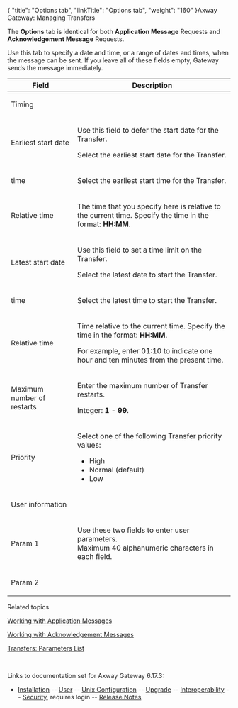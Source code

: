{
    "title": "Options tab",
    "linkTitle": "Options tab",
    "weight": "160"
}<span class="mc-variable axway_variables.Component_Long_Name variable">Axway Gateway</span>: Managing Transfers

The <span style="font-weight: bold;">Options</span> tab is identical for both **Application Message** Requests and **Acknowledgement Message** Requests.

Use this tab to specify a date and time, or a range of dates and times, when the message can be sent. If you leave all of these fields empty, Gateway sends the message immediately.

<table>
         
         
         
   
   <thead>
      <tr>
<th class="HeadE-Column1-Header1">Field         </th>
<th class="HeadD-Column1-Header1">Description         </th>
      </tr>
   </thead>
   <tbody>
      <tr>
         <td><p>Timing</p>         </td>
      </tr>
      <tr>
         <td><p>Earliest start date</p>         </td>
         <td><p>Use this field to defer the start date for the Transfer.</p>
<p>Select the earliest start date for the Transfer.</p>         </td>
      </tr>
      <tr>
         <td><p>time</p>         </td>
         <td><p>Select the earliest start time for the Transfer.</p>         </td>
      </tr>
      <tr>
         <td><p>Relative time</p>         </td>
         <td><p>The time that you specify here is relative to the current time. Specify the time in the format: <span style="font-weight: bold;">HH:MM</span>.</p>         </td>
      </tr>
      <tr>
         <td><p>Latest start date</p>         </td>
         <td><p>Use this field to set a time limit on the Transfer.</p>
<p>Select the latest date to start the Transfer.</p>         </td>
      </tr>
      <tr>
         <td><p>time</p>         </td>
         <td><p>Select the latest time to start the Transfer.</p>         </td>
      </tr>
      <tr>
         <td><p>Relative time</p>         </td>
         <td><p>Time relative to the current time. Specify the time in the format: <span style="font-weight: bold;">HH:MM</span>.</p>
<p>For example, enter 01:10 to indicate one hour and ten minutes from the present time.</p>         </td>
      </tr>
      <tr>
         <td><p>Maximum number of restarts</p>         </td>
         <td><p>Enter the maximum number of Transfer restarts.</p>
<p>Integer: <span style="font-weight: bold;">1</span> - <span style="font-weight: bold;">99</span>.</p>         </td>
      </tr>
      <tr>
         <td><p>Priority</p>         </td>
         <td><p>Select one of the following Transfer priority values:</p>
<ul>
<li>High</li>
<li>Normal (default)</li>
<li>Low</li>
</ul>         </td>
      </tr>
      <tr>
         <td><p>User information</p>         </td>
      </tr>
      <tr>
         <td><p>Param 1</p>         </td>
         <td><p>Use these two fields to enter user parameters.<br />
Maximum 40 alphanumeric characters in each field.</p>         </td>
      </tr>
      <tr>
         <td><p>Param 2</p>         </td>
      </tr>
   </tbody>
</table>

Related topics

[Working with Application Messages](../)

[Working with Acknowledgement Messages](../../working_with_ack_messages)

[Transfers: Parameters List](../../working_with_transfers_cli/transfer_req_parameter_list)

 

Links to documentation set for Axway Gateway <span class="mc-variable axway_variables.Release_Number variable">6.17.3</span>:

-   [Installation](#) -- [User](#) -- [Unix Configuration](#) -- [Upgrade](#) -- [Interoperability](#) -- [Security](#), requires login -- [Release Notes](#)
